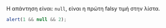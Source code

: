 Η απάντηση είναι: `null`, είναι η πρώτη falsy τιμή στην λίστα.

```js run
alert(1 && null && 2);
```

